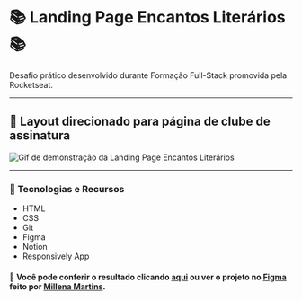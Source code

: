 # 📚 Landing Page Encantos Literários 📚
Desafio prático desenvolvido durante Formação Full-Stack promovida pela Rocketseat.
___
## 🔖 Layout direcionado para página de clube de assinatura
  
![Gif de demonstração da Landing Page Encantos Literários](.gitconfig/LP-encantos-literarios-preview.gif)
  
___
### 🤖 Tecnologias e Recursos  
  
* HTML
* CSS
* Git
* Figma
* Notion  
* Responsively App  

#### 🔎 Você pode conferir o resultado clicando [aqui](https://arturtinoco.github.io/LP-encantos-literarios-animada/) ou ver o projeto no [Figma](https://www.figma.com/community/file/1394686421442995256) feito por [Millena Martins](https://www.linkedin.com/in/millenamartins/).  
